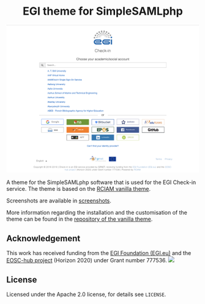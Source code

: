 <h1 style="text-align: center;">EGI theme for SimpleSAMLphp</h1>

![discopower](/screenshots/disco_buttons_bottom.png)

A theme for the SimpleSAMLphp software that is used for the EGI Check-in
service. The theme is based on the [RCIAM vanilla theme](https://github.com/rciam/simplesamlphp-module-themevanilla).

Screenshots are available in [screenshots](screenshots/).

More information regarding the installation and the customisation of the theme can be found
in the [repository of the vanilla theme](https://github.com/rciam/simplesamlphp-module-themevanilla).

## Acknowledgement

This work has received funding from the [EGI Foundation (EGI.eu)](https://www.egi.eu/about/egi-foundation/) and the [EOSC-hub project](http://eosc-hub.eu/) (Horizon 2020) under Grant number 777536.
<img src="https://europa.eu/european-union/sites/europaeu/files/docs/body/flag_yellow_high.jpg" height="24">

## License

Licensed under the Apache 2.0 license, for details see `LICENSE`.

